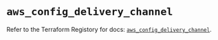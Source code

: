 # `aws_config_delivery_channel`

Refer to the Terraform Registory for docs: [`aws_config_delivery_channel`](https://registry.terraform.io/providers/hashicorp/aws/5.23.1/docs/resources/config_delivery_channel).
